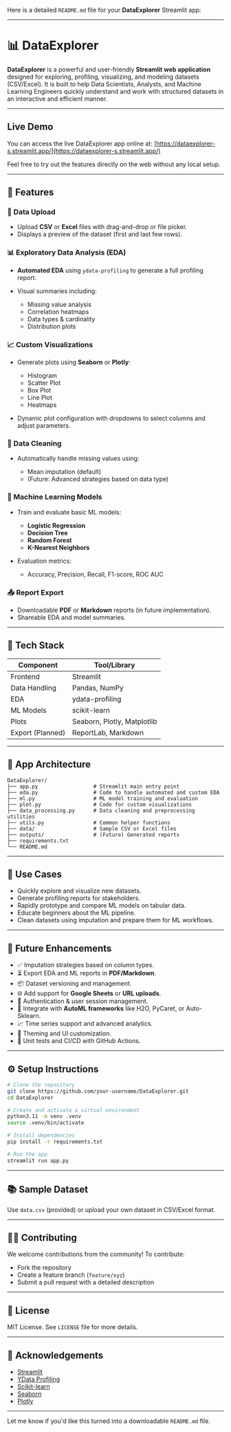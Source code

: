 Here is a detailed `README.md` file for your **DataExplorer** Streamlit app:

---

# 📊 DataExplorer

**DataExplorer** is a powerful and user-friendly **Streamlit web application** designed for exploring, profiling, visualizing, and modeling datasets (CSV/Excel). It is built to help Data Scientists, Analysts, and Machine Learning Engineers quickly understand and work with structured datasets in an interactive and efficient manner.

---

## Live Demo

You can access the live DataExplorer app online at:
[https://dataexplorer-s.streamlit.app/](https://dataexplorer-s.streamlit.app/)

Feel free to try out the features directly on the web without any local setup.

---

## 🚀 Features

### 📁 Data Upload

* Upload **CSV** or **Excel** files with drag-and-drop or file picker.
* Displays a preview of the dataset (first and last few rows).

### 📊 Exploratory Data Analysis (EDA)

* **Automated EDA** using `ydata-profiling` to generate a full profiling report.
* Visual summaries including:

  * Missing value analysis
  * Correlation heatmaps
  * Data types & cardinality
  * Distribution plots

### 📈 Custom Visualizations

* Generate plots using **Seaborn** or **Plotly**:

  * Histogram
  * Scatter Plot
  * Box Plot
  * Line Plot
  * Heatmaps
* Dynamic plot configuration with dropdowns to select columns and adjust parameters.

### 🧹 Data Cleaning

* Automatically handle missing values using:

  * Mean imputation (default)
  * (Future: Advanced strategies based on data type)

### 🤖 Machine Learning Models

* Train and evaluate basic ML models:

  * **Logistic Regression**
  * **Decision Tree**
  * **Random Forest**
  * **K-Nearest Neighbors**
* Evaluation metrics:

  * Accuracy, Precision, Recall, F1-score, ROC AUC

### 📤 Report Export

* Downloadable **PDF** or **Markdown** reports (in future implementation).
* Shareable EDA and model summaries.

---

## 🧰 Tech Stack

| Component        | Tool/Library                |
| ---------------- | --------------------------- |
| Frontend         | Streamlit                   |
| Data Handling    | Pandas, NumPy               |
| EDA              | ydata-profiling             |
| ML Models        | scikit-learn                |
| Plots            | Seaborn, Plotly, Matplotlib |
| Export (Planned) | ReportLab, Markdown         |

---

## 🧱 App Architecture

```
DataExplorer/
├── app.py                  # Streamlit main entry point
├── eda.py                  # Code to handle automated and custom EDA
├── ml.py                   # ML model training and evaluation
├── plot.py                 # Code for custom visualizations
├── data_processing.py      # Data cleaning and preprocessing utilities
├── utils.py                # Common helper functions
├── data/                   # Sample CSV or Excel files
├── outputs/                # (Future) Generated reports
├── requirements.txt
└── README.md
```

---

## 🎯 Use Cases

* Quickly explore and visualize new datasets.
* Generate profiling reports for stakeholders.
* Rapidly prototype and compare ML models on tabular data.
* Educate beginners about the ML pipeline.
* Clean datasets using imputation and prepare them for ML workflows.

---

## 🔮 Future Enhancements

* ✅ Imputation strategies based on column types.
* ⏳ Export EDA and ML reports in **PDF/Markdown**.
* 📦 Dataset versioning and management.
* 🌐 Add support for **Google Sheets** or **URL uploads**.
* 🔐 Authentication & user session management.
* 🧠 Integrate with **AutoML frameworks** like H2O, PyCaret, or Auto-Sklearn.
* 📈 Time series support and advanced analytics.
* 🎨 Theming and UI customization.
* 🧪 Unit tests and CI/CD with GitHub Actions.

---

## ⚙️ Setup Instructions

```bash
# Clone the repository
git clone https://github.com/your-username/DataExplorer.git
cd DataExplorer

# Create and activate a virtual environment
python3.11 -m venv .venv
source .venv/bin/activate

# Install dependencies
pip install -r requirements.txt

# Run the app
streamlit run app.py
```

---

## 📚 Sample Dataset

Use `data.csv` (provided) or upload your own dataset in CSV/Excel format.

---

## 👨‍💻 Contributing

We welcome contributions from the community! To contribute:

* Fork the repository
* Create a feature branch (`feature/xyz`)
* Submit a pull request with a detailed description

---

## 📜 License

MIT License. See `LICENSE` file for more details.

---

## 🙌 Acknowledgements

* [Streamlit](https://streamlit.io/)
* [YData Profiling](https://github.com/ydataai/ydata-profiling)
* [Scikit-learn](https://scikit-learn.org/)
* [Seaborn](https://seaborn.pydata.org/)
* [Plotly](https://plotly.com/)

---

Let me know if you'd like this turned into a downloadable `README.md` file.
